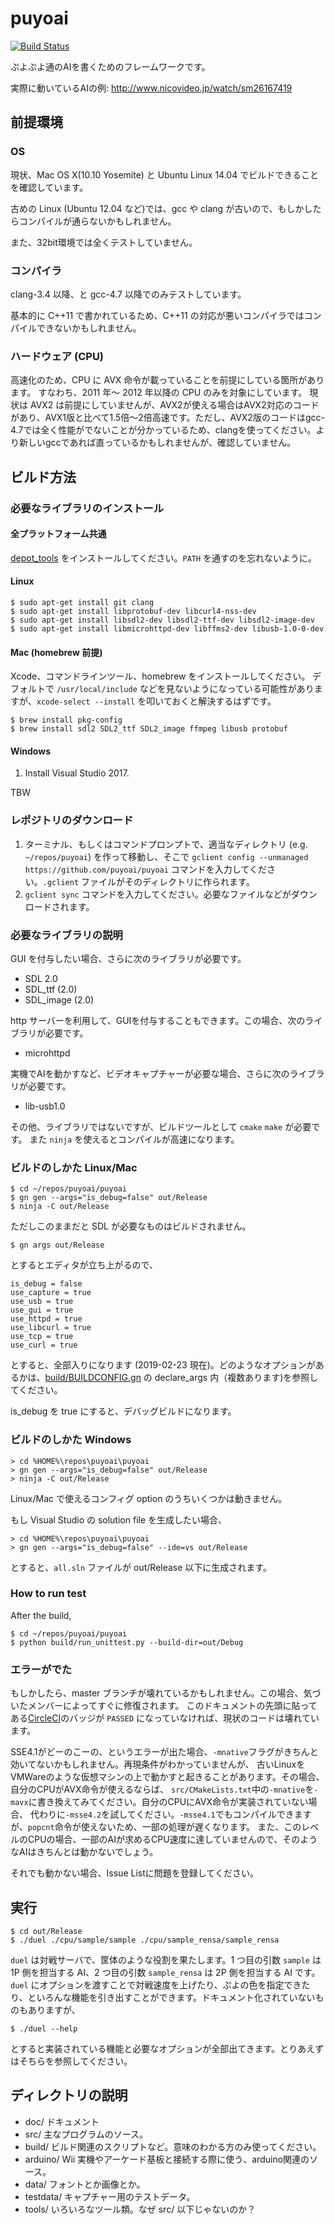 # puyoai

[![Build Status](https://circleci.com/gh/puyoai/puyoai.png?circle-token=:circle-token)](https://circleci.com/gh/puyoai)

ぷよぷよ通のAIを書くためのフレームワークです。

実際に動いているAIの例: http://www.nicovideo.jp/watch/sm26167419

## 前提環境

### OS

現状、Mac OS X(10.10 Yosemite) と Ubuntu Linux 14.04 でビルドできることを確認しています。

古めの Linux (Ubuntu 12.04 など)では、gcc や clang が古いので、もしかしたらコンパイルが通らないかもしれません。

また、32bit環境では全くテストしていません。

### コンパイラ

clang-3.4 以降、と gcc-4.7 以降でのみテストしています。

基本的に C++11 で書かれているため、C++11 の対応が悪いコンパイラではコンパイルできないかもしれません。

### ハードウェア (CPU)

高速化のため、CPU に AVX 命令が載っていることを前提にしている箇所があります。
すなわち、2011 年〜 2012 年以降の CPU のみを対象にしています。
現状は AVX2 は前提にしていませんが、AVX2が使える場合はAVX2対応のコードがあり、AVX1版と比べて1.5倍〜2倍高速です。ただし、AVX2版のコードはgcc-4.7では全く性能がでないことが分かっているため、clangを使ってください。より新しいgccであれば直っているかもしれませんが、確認していません。

## ビルド方法

### 必要なライブラリのインストール

#### 全プラットフォーム共通

[depot_tools](https://commondatastorage.googleapis.com/chrome-infra-docs/flat/depot_tools/docs/html/depot_tools_tutorial.html#_setting_up)
  をインストールしてください。`PATH` を通すのを忘れないように。

#### Linux

```shell
$ sudo apt-get install git clang
$ sudo apt-get install libprotobuf-dev libcurl4-nss-dev
$ sudo apt-get install libsdl2-dev libsdl2-ttf-dev libsdl2-image-dev
$ sudo apt-get install libmicrohttpd-dev libffms2-dev libusb-1.0-0-dev
```

#### Mac (homebrew 前提)

Xcode、コマンドラインツール、homebrew をインストールしてください。
デフォルトで `/usr/local/include` などを見ないようになっている可能性がありますが、`xcode-select --install` を叩いておくと解決するはずです。

```shell
$ brew install pkg-config
$ brew install sdl2 SDL2_ttf SDL2_image ffmpeg libusb protobuf
```

#### Windows

1. Install Visual Studio 2017.

TBW

### レポジトリのダウンロード

1. ターミナル、もしくはコマンドプロンプトで、適当なディレクトリ (e.g. `~/repos/puyoai`) を作って移動し、そこで `gclient config --unmanaged https://github.com/puyoai/puyoai` コマンドを入力してください。`.gclient` ファイルがそのディレクトリに作られます。
1. `gclient sync` コマンドを入力してください。必要なファイルなどがダウンロードされます。

### 必要なライブラリの説明

GUI を付与したい場合、さらに次のライブラリが必要です。

* SDL 2.0
* SDL_ttf (2.0)
* SDL_image (2.0)

http サーバーを利用して、GUIを付与することもできます。この場合、次のライブラリが必要です。

* microhttpd

実機でAIを動かすなど、ビデオキャプチャーが必要な場合、さらに次のライブラリが必要です。

* lib-usb1.0

その他、ライブラリではないですが、ビルドツールとして `cmake` `make` が必要です。
また `ninja` を使えるとコンパイルが高速になります。

### ビルドのしかた Linux/Mac

```shell
$ cd ~/repos/puyoai/puyoai
$ gn gen --args="is_debug=false" out/Release
$ ninja -C out/Release
```

ただしこのままだと SDL が必要なものはビルドされません。

```shell
$ gn args out/Release
```

とするとエディタが立ち上がるので、

```
is_debug = false
use_capture = true
use_usb = true
use_gui = true
use_httpd = true
use_libcurl = true
use_tcp = true
use_curl = true
```

とすると、全部入りになります (2019-02-23 現在)。どのようなオプションがあるかは、[build/BUILDCONFIG.gn](build/BUILDCONFIG.gn) の declare_args 内（複数あります)を参照してください。

is_debug を true にすると、デバッグビルドになります。

### ビルドのしかた Windows

```
> cd %HOME%\repos\puyoai\puyoai
> gn gen --args="is_debug=false" out/Release
> ninja -C out/Release
```

Linux/Mac で使えるコンフィグ option のうちいくつかは動きません。

もし Visual Studio の solution file を生成したい場合、

```
> cd %HOME%\repos\puyoai\puyoai
> gn gen --args="is_debug=false" --ide=vs out/Release
```

とすると、`all.sln` ファイルが out/Release 以下に生成されます。

### How to run test

After the build,

```shell
$ cd ~/repos/puyoai/puyoai
$ python build/run_unittest.py --build-dir=out/Debug
```

### エラーがでた

もしかしたら、master ブランチが壊れているかもしれません。この場合、気づいたメンバーによってすぐに修復されます。
このドキュメントの先頭に貼ってある[CircleCI](https://circleci.com/gh/puyoai)のバッジが `PASSED` になっていなければ、現状のコードは壊れています。

SSE4.1がどーのこーの、というエラーが出た場合、`-mnative`フラグがきちんと効いてないかもしれません。再現条件がわかっていませんが、
古いLinuxをVMWareのような仮想マシンの上で動かすと起きることがあります。その場合、自分のCPUがAVX命令が使えるならば、
`src/CMakeLists.txt`中の`-mnative`を`-mavx`に書き換えてみてください。自分のCPUにAVX命令が実装されていない場合、
代わりに`-msse4.2`を試してください。`-msse4.1`でもコンパイルできますが、`popcnt`命令が使えないため、一部の処理が遅くなります。
また、このレベルのCPUの場合、一部のAIが求めるCPU速度に達していませんので、そのようなAIはきちんとは動かないでしょう。

それでも動かない場合、Issue Listに問題を登録してください。

## 実行

```shell
$ cd out/Release
$ ./duel ./cpu/sample/sample ./cpu/sample_rensa/sample_rensa
```

`duel` は対戦サーバで、筐体のような役割を果たします。1 つ目の引数 `sample` は 1P 側を担当する AI、2 つ目の引数 `sample_rensa` は 2P 側を担当する AI です。
`duel` にオプションを渡すことで対戦速度を上げたり、ぷよの色を指定できたり、といろんな機能を引き出すことができます。ドキュメント化されていないものもありますが、

```shell
$ ./duel --help
```

とすると実装されている機能と必要なオプションが全部出てきます。とりあえずはそちらを参照してください。

## ディレクトリの説明

* doc/ ドキュメント
* src/ 主なプログラムのソース。
* build/ ビルド関連のスクリプトなど。意味のわかる方のみ使ってください。
* arduino/ Wii 実機やアーケード基板と接続する際に使う、arduino関連のソース。
* data/    フォントとか画像とか。
* testdata/ キャプチャー用のテストデータ。
* tools/ いろいろなツール類。なぜ src/ 以下じゃないのか？
